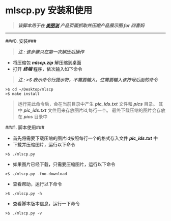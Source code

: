 # mlscp.py 安装和使用
> ***该脚本用于在 [美丽说](http://www.meilishuo.com/) 产品页面抓取并压缩产品展示图 for 四喜妈***

---

###0. 安装###
> ***注 : 该步骤只在第一次解压后操作***

- 将压缩包 ***mlscp.zip*** 解压缩到桌面
- 打开 ***终端*** 程序，依次输入如下命令
> ***注 : >$ 表示命令行提示符，不需要输入，住需要输入该符号后面的命令***

```
>$ cd ~/Desktop/mlscp
>$ make install
```

> 运行完此命令后，会在当前目录中产生 ***pic_ids.txt*** 文件和 ***pics*** 目录。
> 其中 ***pic_ids.txt*** 文件用来存放图片id,每行一个。
> 最终下载压缩的图片会存放在 ***pics*** 目录中

###1. 脚本使用###

- 首先将需要下载压缩的图片id按照每行一个的格式存入文件 ***pic_ids.txt*** 中
- 下载并压缩图片，运行以下命令

```
>$ ./mlscp.py
```

- 如果图片已经下载，只需要压缩图片，运行以下命令

```
>$ ./mlscp.py -fno-download
```

- 查看帮助，运行以下命令

```
>$ ./mlscp.py -h
```
- 查看脚本版本信息，运行一下命令

```
>$ ./mlscp.py -v
```
